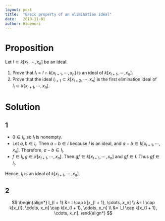 ```yaml
---
layout: post
title:  "Basic property of an elimination ideal"
date:   2019-11-01
author: Hidenori
---
```


# Proposition
Let $I \subset k[x_1, \cdots, x_n]$ be an ideal.
1. Prove that $I_l = I \cap k[x_{l + 1}, \cdots, x_n]$ is an ideal of $k[x_{l + 1}, \cdots, x_n]$.
1. Prove that the ideal $I_{l + 1} \subset k[x_{l + 2}, \cdots, x_n]$ is the first elimination ideal of $I_l \subset k[x_{l + 1}, \cdots, x_n]$.

# Solution

## 1

* $0 \in I_l$, so $I_l$ is nonempty.
* Let $a, b \in I_l$.
  Then $a - b \in I$ because $I$ is an ideal, and $a - b \in k[x_{l + 1}, \cdots, x_n]$.
  Therefore, $a - b \in I_l$.
* $f \in I_l, g \in k[x_{l + 1}, \cdots, x_n]$.
  Then $gf \in k[x_{l + 1}, \cdots, x_n]$ and $gf \in I$.
  Thus $gf \in I_l$.

Hence, $I_l$ is an ideal of $k[x_{l + 1}, \cdots, x_n]$.

## 2

$$
\begin{align*}
  I_{l + 1}
    &= I \cap k[x_{l + 1}, \cdots, x_n] \\
    &= I \cap k[x_{l}, \cdots, x_n] \cap k[x_{l + 1}, \cdots, x_n] \\
    &= I_l \cap k[x_{l + 1}, \cdots, x_n].
\end{align*}
$$

